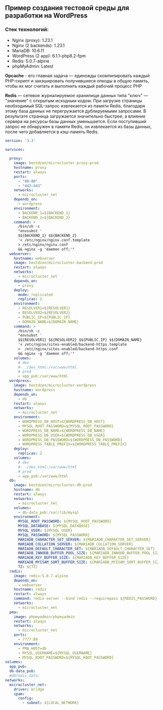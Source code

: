 
## Пример создания тестовой среды для разработки на WordPress

### Стек технологий:
* Nginx (proxy): 1.23.1
* Nginx (2 backends): 1.23.1
* MariaDB: 10.6.11
* WordPress (2 app): 6.1.1-php8.2-fpm
* Redis: 5.0.7-alpine
* phpMyAdmin: Latest

**Opcache** - его главная задача — единожды скомпилировать каждый PHP-скрипт 
и закэшировать получившиеся опкоды в общую память, чтобы их мог считать и
выполнить каждый рабочий процесс PHP

**Redis** — сетевое журналируемое хранилище данных типа "ключ" — "значение" с открытым исходным кодом.
При загрузке страницы необходимый SQL-запрос извлекается из памяти Redis; благодаря этому база данных не 
перегружается дублируемыми запросами. В результате страница загружается значительно быстрее, а влияние
сервера на ресурсы базы данных уменьшается. Если поступивший запрос не обнаружен в памяти Redis,
он извлекается из базы данных, после чего добавляется в кэш-память Redis.

```yaml
version: '3.3'

services:
  
  proxy:
    image: bestdzen/microcluster-proxy-prod
    hostname: proxy
    restart: always
    ports:
      - "80:80"
      - "443:443"    
    networks:
      - microcluster_net 
    depends_on:
      - wordpress
    environment:
      - BACKEND_1=${BACKEND_1}
      - BACKEND_2=${BACKEND_2}
    command: >
      /bin/sh -c
      "envsubst '
      $${BACKEND_1} $${BACKEND_2}
      '< /etc/nginx/nginx.conf.template
      > /etc/nginx/nginx.conf
      && nginx -g 'daemon off;'"
  webserver:
    hostname: webserver    
    image: bestdzen/microcluster-backend-prod        
    restart: always 
    networks:
      - microcluster_net
    depends_on:
      - proxy
    deploy:   
      mode: replicated
      replicas: 2
    environment:
      - RESOLVER1=${RESOLVER1}
      - RESOLVER2=${RESOLVER2}
      - PUBLIC_IP=${PUBLIC_IP}
      - DOMAIN_NAME=${DOMAIN_NAME}
    command: >
      /bin/sh -c
      "envsubst '
      $${RESOLVER1} $${RESOLVER2} $${PUBLIC_IP} $${DOMAIN_NAME}
      '< /etc/nginx/sites-enabled/backend-https.template
      >  /etc/nginx/sites-enabled/backend-https.conf
      && nginx -g 'daemon off;'"
    volumes:
      # dev
      #- ./dev_html:/var/www/html
      # prod
      - app_pub:/var/www/html
  wordpress:
    image: bestdzen/microcluster-wordpress    
    hostname: wordpress    
    depends_on:
      - db
    restart: always
    networks:
      - microcluster_net    
    environment:
      - WORDPRESS_DB_HOST=${WORDPRESS_DB_HOST}
      - MYSQL_ROOT_PASSWORD=${MYSQL_ROOT_PASSWORD}
      - WORDPRESS_DB_NAME=${WORDPRESS_DB_NAME}
      - WORDPRESS_DB_USER=${WORDPRESS_DB_USER}
      - WORDPRESS_DB_PASSWORD=${WORDPRESS_DB_PASSWORD}
      - WORDPRESS_TABLE_PREFIX=${WORDPRESS_TABLE_PREFIX}
    deploy:      
      replicas: 2      
    volumes:
      # dev
      #- ./dev_html:/var/www/html
      # prod
      - app_pub:/var/www/html 
  db:
    image: bestdzen/microcluster-db-prod    
    hostname: db    
    restart: always    
    networks:
      - microcluster_net    
    volumes:   
      - db-data_pub:/var/lib/mysql 
    environment:
      MYSQL_ROOT_PASSWORD: ${MYSQL_ROOT_PASSWORD}
      MYSQL_DATABASE: ${MYSQL_DATABASE}
      MYSQL_USER: ${MYSQL_USER}
      MYSQL_PASSWORD: ${MYSQL_PASSWORD}      
      MARIADB_CHARACTER_SET_SERVER: ${MARIADB_CHARACTER_SET_SERVER}
      MARIADB_COLLATION_SERVER: ${MARIADB_COLLATION_SERVER}
      MARIADB_DEFAULT_CHARACTER_SET: ${MARIADB_DEFAULT_CHARACTER_SET}
      MARIADB_INNODB_BUFFER_POOL_SIZE: ${MARIADB_INNODB_BUFFER_POOL_SIZE}
      MARIADB_KEY_BUFFER_SIZE: ${MARIADB_KEY_BUFFER_SIZE}
      MARIADB_MYISAM_SORT_BUFFER_SIZE: ${MARIADB_MYISAM_SORT_BUFFER_SIZE}      
      TZ: ${TZ}
  redis:
    image: redis:5.0.7-alpine
    depends_on:
      - webserver
    hostname: redis    
    restart: always    
    command: redis-server --bind redis --requirepass ${REDIS_PASSWORD} --maxmemory 256mb --maxmemory-policy allkeys-lru --appendonly yes
    networks:
      - microcluster_net
  pma:
    image: phpmyadmin/phpmyadmin    
    restart: always
    networks:
      - microcluster_net
    ports:
      - 7777:80
    environment:
      - PMA_HOST=db
      - MYSQL_USERNAME=${MYSQL_USERNAME}
      - MYSQL_ROOT_PASSWORD=${MYSQL_ROOT_PASSWORD}
volumes: 
  app_pub:
  db-data_pub:  
  #dbredis_data:   
networks:
  microcluster_net:
    driver: bridge
    ipam:
      config:
        - subnet: ${LOCAL_NETWORK}

